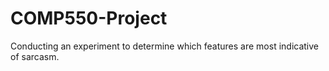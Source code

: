 # COMP550-Project

Conducting an experiment to determine which features are most indicative of sarcasm. 
